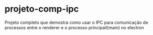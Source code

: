 # projeto-comp-ipc
 Projeto completo que demostra como usar o IPC para comunicação de processos entre o renderer e o processo principail(main) no electron
